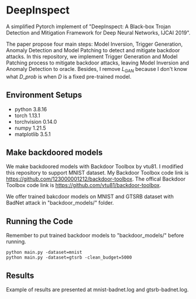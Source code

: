 # DeepInspect
A simplified Pytorch implement of "DeepInspect: A Black-box Trojan Detection and Mitigation Framework for Deep Neural Networks, IJCAI 2019".  

The paper propose four main steps: Model Inversion, Trigger Generation, Anomaly Detection and Model Patching to detect and mitigate backdoor attacks. In this repository, we implement Trigger Generation and Model Patching process to mitigate backdoor attacks, leaving Model Inversion and Anomaly Detection to oracle. Besides, I remove $L_{GAN}$ because I don't know what $D\_{prob}$ is when $D$ is a fixed pre-trained model. 

## Environment Setups

- python 3.8.16
- torch 1.13.1
- torchvision 0.14.0
- numpy 1.21.5
- matplotlib 3.5.1

## Make backdoored models

We make backdoored models with Backdoor Toolbox by vtu81. I modified this repository to support MNIST dataset. My Backdoor Toolbox code link is https://github.com/123000001212/backdoor-toolbox. The offical Backdoor Toolbox code link is https://github.com/vtu81/backdoor-toolbox.

We offer trained bakcdoor models on MNIST and GTSRB dataset with BadNet attack in "backdoor_models/" folder.

## Running the Code

Remember to put trained backdoor models to "backdoor_models/" before running.

```
python main.py -dataset=mnist 
python main.py -dataset=gtsrb -clean_budget=5000
```
## Results

Example of results are presented at mnist-badnet.log and gtsrb-badnet.log.
